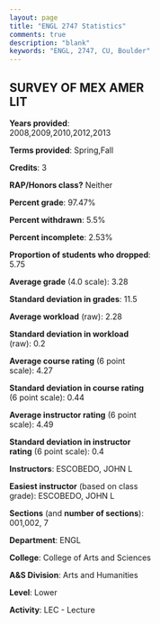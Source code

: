```yaml
---
layout: page
title: "ENGL 2747 Statistics"
comments: true
description: "blank"
keywords: "ENGL, 2747, CU, Boulder"
--- 
```

<head>
<script src="https://ajax.googleapis.com/ajax/libs/jquery/2.1.3/jquery.min.js"></script>
<script src="https://dl.dropboxusercontent.com/s/pc42nxpaw1ea4o9/highcharts.js?dl=0"></script>
<!-- <script src="../assets/js/highcharts.js"></script> -->
<style type="text/css">@font-face {
	font-family: "Bebas Neue";
	src: url(https://www.filehosting.org/file/details/544349/BebasNeue%20Regular.otf) format("opentype");
	}
	h1.Bebas { 
		font-family: "Bebas Neue", Verdana, Tahoma;
	}
</style>
</head>
<body>
	<div id="container" style="float: right; width: 45%; height: 88%; margin-left: 2.5%; margin-right: 2.5%;"></div>
	<script language="JavaScript">
		$(document).ready(function() {
		var chart = {type: 'column'};
		var title = {text: 'Grade Distribution'};
		var xAxis = {categories: ['A','B','C','D','F'],crosshair: true};
		var yAxis = {min: 0,title: {text: 'Percentage'}};
		var tooltip = {headerFormat: '<center><b><span style="font-size:20px">{point.key}</span></b></center>',
		               pointFormat: '<td style="padding:0"><b>{point.y:.1f}%</b></td>',
		               footerFormat: '</table>',shared: true,useHTML: true};
		var plotOptions = {column: {pointPadding: 0.0,borderWidth: 0}};  
		var credits = {enabled: false};var series= [{name: 'Percent',data: [50.0,40.63,5.0,0.63,3.75,]}];
		var json = {};
		json.chart = chart;
		json.title = title;
		json.tooltip = tooltip;
		json.xAxis = xAxis;
		json.yAxis = yAxis;  
		json.series = series;
		json.plotOptions = plotOptions;  
		json.credits = credits;
		$('#container').highcharts(json);
	});
	</script>
</body>
			   
## SURVEY OF MEX AMER LIT

**Years provided**: 2008,2009,2010,2012,2013

**Terms provided**: Spring,Fall

**Credits**: 3

**RAP/Honors class?** Neither

**Percent grade**: 97.47%

**Percent withdrawn**: 5.5%

**Percent incomplete**: 2.53%

**Proportion of students who dropped**: 5.75

**Average grade** (4.0 scale): 3.28

**Standard deviation in grades**: 11.5

**Average workload** (raw): 2.28

**Standard deviation in workload** (raw): 0.2

**Average course rating** (6 point scale): 4.27

**Standard deviation in course rating** (6 point scale): 0.44

**Average instructor rating** (6 point scale): 4.49

**Standard deviation in instructor rating** (6 point scale): 0.4

**Instructors**: ESCOBEDO, JOHN L

**Easiest instructor** (based on class grade): ESCOBEDO, JOHN L

**Sections** (and **number of sections**): 001,002, 7

**Department**: ENGL

**College**: College of Arts and Sciences

**A&S Division**: Arts and Humanities

**Level**: Lower

**Activity**: LEC - Lecture